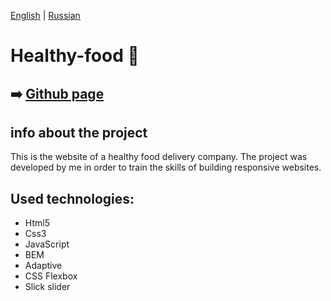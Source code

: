 [English](https://github.com/Pavel-Sol/Hungry-people-landing-page/blob/master/README.md) | [Russian](https://github.com/Pavel-Sol/Hungry-people-landing-page/blob/master/README-Ru.md)

# Healthy-food :green_apple:

:arrow_right: [Github page](https://pavel-sol.github.io/healthy-food-landing-page/) 
---------------

info about the project
---------------
This is the website of a healthy food delivery company.
The project was developed by me in order to train the skills of building responsive websites.

Used technologies:
-----------------
- Html5
- Сss3
- JavaScript
- BEM
- Adaptive
- CSS Flexbox
- Slick slider